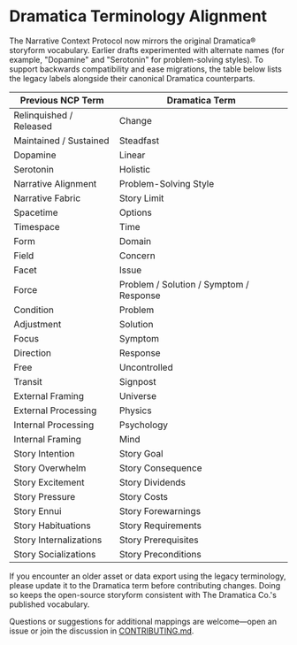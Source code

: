 # Dramatica Terminology Alignment

The Narrative Context Protocol now mirrors the original Dramatica® storyform vocabulary. Earlier drafts experimented with alternate names (for example, "Dopamine" and "Serotonin" for problem-solving styles). To support backwards compatibility and ease migrations, the table below lists the legacy labels alongside their canonical Dramatica counterparts.

| Previous NCP Term | Dramatica Term |
|-------------------|----------------|
| Relinquished / Released | Change |
| Maintained / Sustained | Steadfast |
| Dopamine | Linear |
| Serotonin | Holistic |
| Narrative Alignment | Problem-Solving Style |
| Narrative Fabric | Story Limit |
| Spacetime | Options |
| Timespace | Time |
| Form | Domain |
| Field | Concern |
| Facet | Issue |
| Force | Problem / Solution / Symptom / Response |
| Condition | Problem |
| Adjustment | Solution |
| Focus | Symptom |
| Direction | Response |
| Free | Uncontrolled |
| Transit | Signpost |
| External Framing | Universe |
| External Processing | Physics |
| Internal Processing | Psychology |
| Internal Framing | Mind |
| Story Intention | Story Goal |
| Story Overwhelm | Story Consequence |
| Story Excitement | Story Dividends |
| Story Pressure | Story Costs |
| Story Ennui | Story Forewarnings |
| Story Habituations | Story Requirements |
| Story Internalizations | Story Prerequisites |
| Story Socializations | Story Preconditions |

If you encounter an older asset or data export using the legacy terminology, please update it to the Dramatica term before contributing changes. Doing so keeps the open-source storyform consistent with The Dramatica Co.'s published vocabulary.

Questions or suggestions for additional mappings are welcome—open an issue or join the discussion in [CONTRIBUTING.md](/CONTRIBUTING.md).
